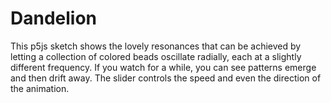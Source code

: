 # Dandelion
This p5js sketch shows the lovely resonances that can be achieved by letting a collection of colored beads oscillate radially, each at a slightly different frequency. If you watch for a while, you can see patterns emerge and then drift away. The slider controls the speed and even the direction of the animation.
